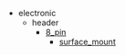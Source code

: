 * electronic
  * header
    * [8_pin](electronic/header/8_pin)
      * [surface_mount](electronic/header/8_pin/surface_mount)
